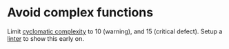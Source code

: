 # Avoid complex functions

Limit [cyclomatic complexity](https://en.wikipedia.org/wiki/Cyclomatic_complexity) to 10 (warning), and 15 (critical defect). Setup a [linter](https://golangci-lint.run/usage/linters/) to show this early on.
